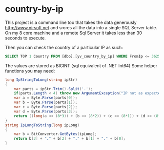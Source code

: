 country-by-ip
=============

This project is a command line too that takes the data generously http://www.nirsoft.net 
and srores all the data into a single SQL Server table. On my 8 core machine and a remote Sql Server
it takes less than 30 seconds to execute.

Then you can check the country of a particular IP as such:

```sql
SELECT TOP 1 Country FROM [dbo].[yv_country_by_ip] WHERE FromIp <= 3625172095 AND ToIp >= 3625172095
```

The values are stored as BIGINT (sql equivalent of .NET Int64) 
Some helper functions you may need:

```c#
long IpStringToLong(string ipStr)
{
    var parts = ipStr.Trim().Split('.');
    if(parts.Length < 4) throw new ArgumentException("IP not as expected '"+ipStr+"'");
    var a = Byte.Parse(parts[0]);
    var b = Byte.Parse(parts[1]);
    var c = Byte.Parse(parts[2]);
    var d = Byte.Parse(parts[3]);
    return ((long)a << (8*3)) + (b << (8*2)) + (c << (8*1)) + (d << (8*0));
}
string IpLongToString(long ipLong)
{
    var b = BitConverter.GetBytes(ipLong);
    return b[3] + "." + b[2] + "." + b[1] + "." + b[0];
}
```
